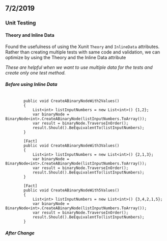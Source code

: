 ## 7/2/2019

### Unit Testing

#### Theory and Inline Data
Found the usefulness of using the Xunit `Theory` and `InlineData` attributes.
Rather than creating multiple tests with same code and validation, we can optimize by using the Theory and the Inline Data attribute

*These are helpful when we want to use multiple data for the tests and create only one test method.*

##### Before using Inline Data

```

        public void CreateABinaryNodeWith2Values()
        {
            List<int> listInputNumbers = new List<int>() {1,2};
            var binaryNode = BinaryNode<int>.CreateABinaryNode(listInputNumbers.ToArray());
            var result = binaryNode.TraverseInOrder();
            result.Should().BeEquivalentTo(listInputNumbers);
        }

        [Fact]
        public void CreateABinaryNodeWith3Values()
        {
            List<int> listInputNumbers = new List<int>() {2,1,3};
            var binaryNode = BinaryNode<int>.CreateABinaryNode(listInputNumbers.ToArray());
            var result = binaryNode.TraverseInOrder();
            result.Should().BeEquivalentTo(listInputNumbers);
        }

        [Fact]
        public void CreateABinaryNodeWith5Values()
        {
            List<int> listInputNumbers = new List<int>() {3,4,2,1,5};
            var binaryNode = BinaryNode<int>.CreateABinaryNode(listInputNumbers.ToArray());
            var result = binaryNode.TraverseInOrder();
            result.Should().BeEquivalentTo(listInputNumbers);
        }
```

##### After Change

```

```



